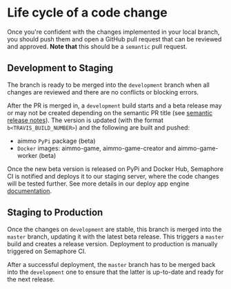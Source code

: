 # Life cycle of a code change
Once you're confident with the changes implemented in your local branch, you should push them and open a GitHub pull request that can be reviewed and approved. **Note that** this should be a `semantic` pull request.

## Development to Staging
The branch is ready to be merged into the `development` branch when all changes are reviewed and there are no conflicts or blocking errors.

After the PR is merged in, a `development` build starts and a beta release may or may not be created depending on the semantic PR title (see [semantic release notes](https://github.com/semantic-release/semantic-release)). The version is updated (with the format `b<TRAVIS_BUILD_NUMBER>`) and the following are built and pushed:
* aimmo `PyPi` package (beta)
* `Docker` images: aimmo-game, aimmo-game-creator and aimmo-game-worker (beta)

Once the new beta version is released on PyPi and Docker Hub, Semaphore CI is notified and deploys it to our staging server, where the code changes will be tested further. See more details in our deploy app engine [documentation](https://github.com/ocadotechnology/codeforlife-deploy-appengine/docs/life-cycle-of-a-code-change.md).

## Staging to Production
Once the changes on `development` are stable, this branch is merged into the `master` branch, updating it with the latest beta release. This triggers a `master` build and creates a release version. Deployment to production is manually triggered on Semaphore CI.

After a successful deployment, the `master` branch has to be merged back into the `development` one to ensure that the latter is up-to-date and ready for the next release.
